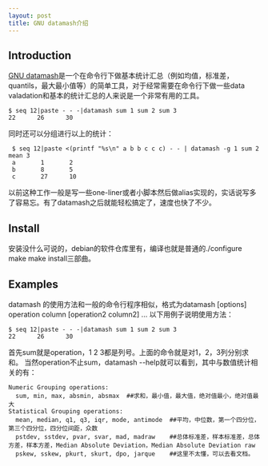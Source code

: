 ```yaml
---
layout: post
title: GNU datamash介绍
---
```

## Introduction
[GNU datamash](http://www.gnu.org/software/datamash/)是一个在命令行下做基本统计汇总（例如均值，标准差，quantils，最大最小值等）的简单工具，对于经常需要在命令行下做一些data valadation和基本的统计汇总的人来说是一个非常有用的工具。

```
$ seq 12|paste - - -|datamash sum 1 sum 2 sum 3
22      26      30
```

同时还可以分组进行以上的统计：

```
 $ seq 12|paste <(printf "%s\n" a b b c c c) - - | datamash -g 1 sum 2 mean 3
 a       1       2
 b       8       5
 c       27      10
```

以前这种工作一般是写一些one-liner或者小脚本然后做alias实现的，实话说写多了容易忘。有了datamash之后就能轻松搞定了，速度也快了不少。

## Install
安装没什么可说的，debian的软件仓库里有，编译也就是普通的./configure make make install三部曲。

## Examples
datamash 的使用方法和一般的命令行程序相似，格式为datamash [options] operation column [operation2 column2] ...
以下用例子说明使用方法：
```
$ seq 12|paste - - -|datamash sum 1 sum 2 sum 3
22      26      30
```
首先sum就是operation，1 2 3都是列号。上面的命令就是对1，2，3列分别求和。
当然operation不止sum，datamash --help就可以看到，其中与数值统计相关的有：
```
Numeric Grouping operations:
  sum, min, max, absmin, absmax  ##求和，最小值，最大值，绝对值最小，绝对值最大
Statistical Grouping operations:
  mean, median, q1, q3, iqr, mode, antimode  ##平均，中位数，第一个四分位，第三个四分位，四分位间距，众数
  pstdev, sstdev, pvar, svar, mad, madraw    ##总体标准差，样本标准差，总体方差，样本方差，Median Absolute Deviation，Median Absolute Deviation raw
  pskew, sskew, pkurt, skurt, dpo, jarque    ##这里不太懂，可以去看文档。
```

